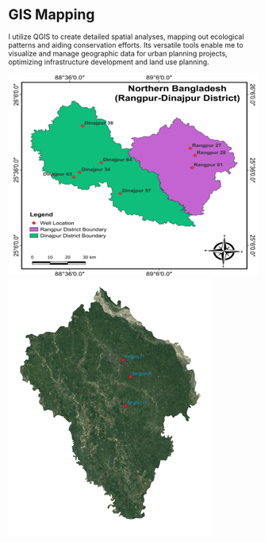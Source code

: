 # GIS Mapping
I utilize QGIS to create detailed spatial analyses, mapping out ecological patterns and aiding conservation efforts. Its versatile tools enable me to visualize and manage geographic data for urban planning projects, optimizing infrastructure development and land use planning.


<p float="left">  
<img src="https://github.com/Abdullah-TU/GIS-Mapping/blob/main/Study_Area_Map(Rangpur-Dinajpur).png" width="520" height="410">
<img src="https://github.com/Abdullah-TU/GIS-Mapping/blob/main/Rangpur_Ruster_image.png" width="410" height="520">
</p>
